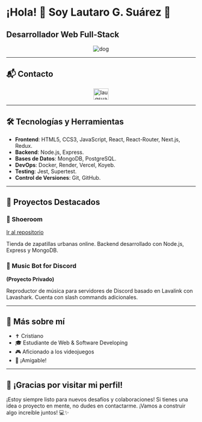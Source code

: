 # ¡Hola! 👋 Soy Lautaro G. Suárez 🫶

## Desarrollador Web Full-Stack

<p align="center">
  <img src="https://imgs.search.brave.com/owNuVAYyRf1ksqq8eqa5-leWBY3_Qg8nz0prtfK49Ng/rs:fit:860:0:0:0/g:ce/aHR0cHM6Ly9naWZk/Yi5jb20vaW1hZ2Vz/L2hpZ2gvZG9nLW9u/LWNvbXB1dGVyLTc5/emVwdXdkbDFjMGU4/NzUuZ2lm.gif" alt="dog"/>
</p>

---

## 📬 Contacto

<p align="center">
  <a href="https://instagram.com/laugsuarez_" target="_blank">
    <img align="center" src="https://raw.githubusercontent.com/rahuldkjain/github-profile-readme-generator/master/src/images/icons/Social/instagram.svg" alt="laugsuarez_" height="30" width="40" />
  </a>
</p>

---

## 🛠️ Tecnologías y Herramientas


- **Frontend**: HTML5, CCS3, JavaScript, React, React-Router, Next.js, Redux.
- **Backend**: Node.js, Express.
- **Bases de Datos**: MongoDB, PostgreSQL.
- **DevOps**: Docker, Render, Vercel, Koyeb.
- **Testing**: Jest, Supertest.
- **Control de Versiones**: Git, GitHub.

---

## 🚀 Proyectos Destacados

### 🛒 Shoeroom

[Ir al repositorio](https://github.com/OsniaaK/Frontend_SHOEROOM)

Tienda de zapatillas urbanas online. Backend desarrollado con Node.js, Express y MongoDB.

### 🤖 Music Bot for Discord

**(Proyecto Privado)**

Reproductor de música para servidores de Discord basado en Lavalink con Lavashark. Cuenta con slash commands adicionales.

---

## 🧠 Más sobre mí

- ✝️ Cristiano
- 🎓 Estudiante de Web & Software Developing
- 🎮 Aficionado a los videojuegos
- 💬 ¡Amigable!

---

## 🎉 ¡Gracias por visitar mi perfil!

¡Estoy siempre listo para nuevos desafíos y colaboraciones! Si tienes una idea o proyecto en mente, no dudes en contactarme. ¡Vamos a construir algo increíble juntos! 💻✨
